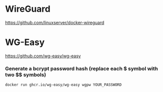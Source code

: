 # WireGuard
https://github.com/linuxserver/docker-wireguard



# WG-Easy
https://github.com/wg-easy/wg-easy
### Generate a bcrypt password hash (replace each $ symbol with two $$ symbols)
```
docker run ghcr.io/wg-easy/wg-easy wgpw YOUR_PASSWORD
```
